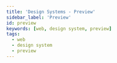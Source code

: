 ```yaml
---
title: 'Design Systems - Preview'
sidebar_label: 'Preview'
id: preview
keywords: [web, design system, preview]
tags:
  - web
  - design system
  - preview
---
```


<design-system-editor>
    <design-system-preview></design-system-preview>
</design-system-editor>